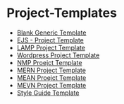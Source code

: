 # Project-Templates
- [Blank Generic Template](https://github.com/paulAlexSerban/blank-generic-template)
- [EJS - Project Template](https://github.com/paulAlexSerban/ejs-project-template)
- [LAMP Project Template]()
- [Wordpress Project Template]()
- [NMP Proejct Template]()
- [MERN Project Template]()
- [MEAN Proejct Template]()
- [MEVN Project Template]()
- [Style Guide Template](https://github.com/paulAlexSerban/style-guide-template)
